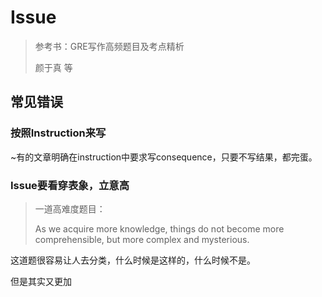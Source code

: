 # Issue

> 参考书：GRE写作高频题目及考点精析
>
> 颜于真 等

## 常见错误

### 按照Instruction来写

~有的文章明确在instruction中要求写consequence，只要不写结果，都完蛋。

### Issue要看穿表象，立意高
> 一道高难度题目：
>
> As we acquire more knowledge, things do not become more comprehensible, but more complex and mysterious.

这道题很容易让人去分类，什么时候是这样的，什么时候不是。

但是其实又更加
